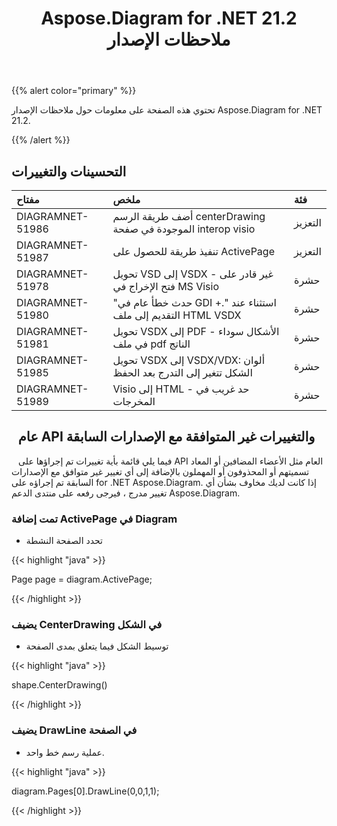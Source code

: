 ﻿---
title: Aspose.Diagram for .NET 21.2 ملاحظات الإصدار
type: docs
weight: 11
url: /ar/net/aspose-diagram-for-net-21-2-release-notes/
---
{{% alert color="primary" %}} 

تحتوي هذه الصفحة على معلومات حول ملاحظات الإصدار Aspose.Diagram for .NET 21.2.

{{% /alert %}} 
## **التحسينات والتغييرات**

|**مفتاح**|**ملخص**|**فئة**|
|:- |:- |:- |
|DIAGRAMNET-51986|أضف طريقة الرسم centerDrawing الموجودة في صفحة interop visio|التعزيز|
|DIAGRAMNET-51987|تنفيذ طريقة للحصول على ActivePage|التعزيز|
|DIAGRAMNET-51978|تحويل VSD إلى VSDX - غير قادر على فتح الإخراج في MS Visio|حشرة|
|DIAGRAMNET-51980|"حدث خطأ عام في GDI +." استثناء عند التقديم إلى ملف HTML VSDX|حشرة|
|DIAGRAMNET-51981|تحويل VSDX إلى PDF - الأشكال سوداء في ملف pdf الناتج|حشرة|
|DIAGRAMNET-51985|تحويل VSDX إلى VSDX/VDX: ألوان الشكل تتغير إلى التدرج بعد الحفظ|حشرة|
|DIAGRAMNET-51989|Visio إلى HTML - حد غريب في المخرجات|حشرة|

## ` `**عام API والتغييرات غير المتوافقة مع الإصدارات السابقة**
` ` فيما يلي قائمة بأية تغييرات تم إجراؤها على API العام مثل الأعضاء المضافين أو المعاد تسميتهم أو المحذوفون أو المهملون بالإضافة إلى أي تغيير غير متوافق مع الإصدارات السابقة تم إجراؤه على for .NET Aspose.Diagram. إذا كانت لديك مخاوف بشأن أي تغيير مدرج ، فيرجى رفعه على منتدى الدعم Aspose.Diagram.
### **تمت إضافة ActivePage في Diagram**
- تحدد الصفحة النشطة

{{< highlight "java" >}}

Page page = diagram.ActivePage;

{{< /highlight >}}
### **يضيف CenterDrawing في الشكل**
- توسيط الشكل فيما يتعلق بمدى الصفحة



{{< highlight "java" >}}

shape.CenterDrawing()

{{< /highlight >}}
### **يضيف DrawLine في الصفحة**
- عملية رسم خط واحد.



{{< highlight "java" >}}

 diagram.Pages[0].DrawLine(0,0,1,1);

{{< /highlight >}}



